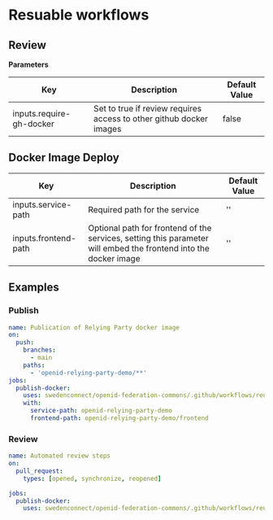 # Resuable workflows

## Review

**Parameters**

| Key                      | Description                                                         | Default Value |
|--------------------------|---------------------------------------------------------------------|---------------|
| inputs.require-gh-docker | Set to true if review requires access to other github docker images | false         | 

## Docker Image Deploy

| Key                  | Description                                                                                                      | Default Value |
|----------------------|------------------------------------------------------------------------------------------------------------------|---------------|
| inputs.service-path  | Required path for the service                                                                                    | ''            |
| inputs.frontend-path | Optional path for frontend of the services, setting this parameter will embed the frontend into the docker image | ''            |

## Examples

### Publish

```yaml
name: Publication of Relying Party docker image
on:
  push:
    branches:
      - main
    paths:
      - 'openid-relying-party-demo/**'
jobs:
  publish-docker:
    uses: swedenconnect/openid-federation-commons/.github/workflows/reusable-docker-publish.yml@main
    with:
      service-path: openid-relying-party-demo
      frontend-path: openid-relying-party-demo/frontend
 ```

### Review
```yaml
name: Automated review steps
on:
  pull_request:
    types: [opened, synchronize, reopened]

jobs:
  publish-docker:
    uses: swedenconnect/openid-federation-commons/.github/workflows/reusable-review.yml@main
```